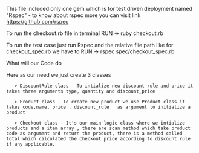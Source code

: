 This file included only one gem which is for test driven deployment named
          "Rspec" -  to know about rspec more you can visit link https://github.com/rspec


To run the checkout.rb file in terminal 
          RUN -> ruby checkout.rb

To run the test case just run Rspec and the relative file path like for checkout_spec.rb we have to 
          RUN -> rspec spec/checkout_spec.rb


What will our Code do 

  Here as our need we just create 3 classes
      
      -> DiscountRule class - To intialize new discount rule and price it takes three arguments type, quantity and discount_price

      -> Product class - To create new product we use Product class it takes code,name, price , discount_rule   as argument to initialize a product

      -> Checkout class - It's our main logic class where we intialize products and a item array , there are scan method which take product code as argument and return the product, there is a method called total which calculated the checkout price according to discount rule if any applicable.
